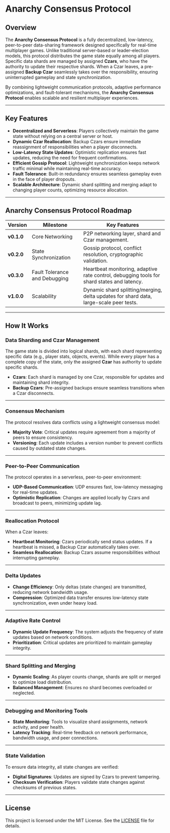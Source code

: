 # **Anarchy Consensus Protocol**

## **Overview**

The **Anarchy Consensus Protocol** is a fully decentralized, low-latency, peer-to-peer data-sharing framework designed specifically for real-time multiplayer games. Unlike traditional server-based or leader-election models, this protocol distributes the game state equally among all players. Specific data shards are managed by assigned **Czars**, who have the authority to update their respective shards. When a Czar leaves, a pre-assigned **Backup Czar** seamlessly takes over the responsibility, ensuring uninterrupted gameplay and state synchronization.

By combining lightweight communication protocols, adaptive performance optimizations, and fault-tolerant mechanisms, the **Anarchy Consensus Protocol** enables scalable and resilient multiplayer experiences.

---

## **Key Features**

- **Decentralized and Serverless**: Players collectively maintain the game state without relying on a central server or host.
- **Dynamic Czar Reallocation**: Backup Czars ensure immediate reassignment of responsibilities when a player disconnects.
- **Low-Latency State Updates**: Optimistic replication ensures fast updates, reducing the need for frequent confirmations.
- **Efficient Gossip Protocol**: Lightweight synchronization keeps network traffic minimal while maintaining real-time accuracy.
- **Fault Tolerance**: Built-in redundancy ensures seamless gameplay even in the face of player dropouts.
- **Scalable Architecture**: Dynamic shard splitting and merging adapt to changing player counts, optimizing resource allocation.

---

## **Anarchy Consensus Protocol Roadmap**

| **Version** | **Milestone**                                    | **Key Features**                                                                                 |
|-------------|--------------------------------------------------|--------------------------------------------------------------------------------------------------|
| **v0.1.0**  | Core Networking                                  | P2P networking layer, shard and Czar management.                                                |
| **v0.2.0**  | State Synchronization                            | Gossip protocol, conflict resolution, cryptographic validation.                                 |
| **v0.3.0**  | Fault Tolerance and Debugging                    | Heartbeat monitoring, adaptive rate control, debugging tools for shard states and latency.       |
| **v1.0.0**  | Scalability                                      | Dynamic shard splitting/merging, delta updates for shard data, large-scale peer tests.           |

---

## **How It Works**

### **Data Sharding and Czar Management**
The game state is divided into logical shards, with each shard representing specific data (e.g., player stats, objects, events). While every player has a complete copy of the state, only the assigned **Czar** has authority to update specific shards.

- **Czars**: Each shard is managed by one Czar, responsible for updates and maintaining shard integrity.
- **Backup Czars**: Pre-assigned backups ensure seamless transitions when a Czar disconnects.

---

### **Consensus Mechanism**
The protocol resolves data conflicts using a lightweight consensus model:
- **Majority Vote**: Critical updates require agreement from a majority of peers to ensure consistency.
- **Versioning**: Each update includes a version number to prevent conflicts caused by outdated state changes.

---

### **Peer-to-Peer Communication**
The protocol operates in a serverless, peer-to-peer environment:
- **UDP-Based Communication**: UDP ensures fast, low-latency messaging for real-time updates.
- **Optimistic Replication**: Changes are applied locally by Czars and broadcast to peers, minimizing update lag.

---

### **Reallocation Protocol**
When a Czar leaves:
- **Heartbeat Monitoring**: Czars periodically send status updates. If a heartbeat is missed, a Backup Czar automatically takes over.
- **Seamless Reallocation**: Backup Czars assume responsibilities without interrupting gameplay.

---

### **Delta Updates**
- **Change Efficiency**: Only deltas (state changes) are transmitted, reducing network bandwidth usage.
- **Compression**: Optimized data transfer ensures low-latency state synchronization, even under heavy load.

---

### **Adaptive Rate Control**
- **Dynamic Update Frequency**: The system adjusts the frequency of state updates based on network conditions.
- **Prioritization**: Critical updates are prioritized to maintain gameplay integrity.

---

### **Shard Splitting and Merging**
- **Dynamic Scaling**: As player counts change, shards are split or merged to optimize load distribution.
- **Balanced Management**: Ensures no shard becomes overloaded or neglected.

---

### **Debugging and Monitoring Tools**
- **State Monitoring**: Tools to visualize shard assignments, network activity, and peer health.
- **Latency Tracking**: Real-time feedback on network performance, bandwidth usage, and peer connections.

---

### **State Validation**
To ensure data integrity, all state changes are verified:
- **Digital Signatures**: Updates are signed by Czars to prevent tampering.
- **Checksum Verification**: Players validate state changes against checksums of previous states.

---

## **License**

This project is licensed under the MIT License. See the [LICENSE](LICENSE) file for details.
